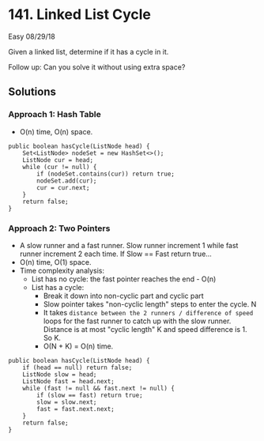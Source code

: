 # 141. Linked List Cycle
Easy
08/29/18

Given a linked list, determine if it has a cycle in it.

Follow up:
Can you solve it without using extra space?

## Solutions
### Approach 1: Hash Table
* O(n) time, O(n) space.
```
public boolean hasCycle(ListNode head) {
    Set<ListNode> nodeSet = new HashSet<>();
    ListNode cur = head;
    while (cur != null) {
        if (nodeSet.contains(cur)) return true;
        nodeSet.add(cur);
        cur = cur.next;
    }
    return false;
}
```
### Approach 2: Two Pointers
* A slow runner and a fast runner. Slow runner increment 1 while fast runner increment 2 each time. If Slow == Fast return true...
* O(n) time, O(1) space.
* Time complexity analysis:
  - List has no cycle: the fast pointer reaches the end - O(n)
  - List has a cycle:
    - Break it down into non-cyclic part and cyclic part
    - Slow pointer takes "non-cyclic length" steps to enter the cycle. N
    - It takes ```distance between the 2 runners / difference of speed``` loops for the fast runner to catch up with the slow runner. Distance is at most "cyclic length" K and speed difference is 1. So K.
    - O(N + K) = O(n) time.
```
public boolean hasCycle(ListNode head) {
    if (head == null) return false;
    ListNode slow = head;
    ListNode fast = head.next;
    while (fast != null && fast.next != null) {
        if (slow == fast) return true;
        slow = slow.next;
        fast = fast.next.next;
    }
    return false;
}
```
